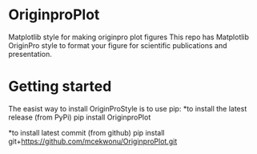 # OriginproPlot
Matplotlib style for making originpro plot figures
This repo has Matplotlib OriginPro style to format your figure for scientific publications and presentation.

# Getting started
The easist way to install OriginProStyle is to use pip: 
*to install the latest release (from PyPi) 
pip install OriginproPlot 

*to install latest commit (from github)
pip install git+https://github.com/mcekwonu/OriginproPlot.git

